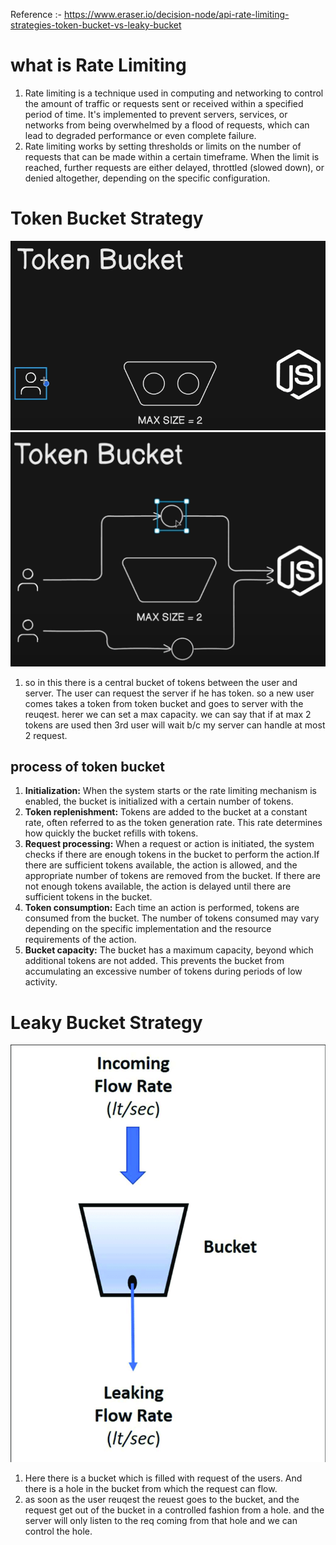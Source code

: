 Reference :- https://www.eraser.io/decision-node/api-rate-limiting-strategies-token-bucket-vs-leaky-bucket


# what is Rate Limiting
1. Rate limiting is a technique used in computing and networking to control the amount of traffic or requests sent or received within a specified period of time. It's implemented to prevent servers, services, or networks from being overwhelmed by a flood of requests, which can lead to degraded performance or even complete failure.
2. Rate limiting works by setting thresholds or limits on the number of requests that can be made within a certain timeframe. When the limit is reached, further requests are either delayed, throttled (slowed down), or denied altogether, depending on the specific configuration. 

# Token Bucket Strategy
![alt text](images/image-1.png)
![alt text](images/image-2.png)
1. so in this there is a central bucket of tokens between the user and server. The user can request the server if he has token. so a new user comes takes a token from  token bucket and goes to server with the reuqest. herer we can set a max capacity. we can say that if at max 2 tokens are used then 3rd user will wait b/c my server can handle at most 2 request.

## process of token bucket 

1. **Initialization:** When the system starts or the rate limiting mechanism is enabled, the bucket is initialized with a certain number of tokens.
2. **Token replenishment:** Tokens are added to the bucket at a constant rate, often referred to as the token generation rate. This rate determines how quickly the bucket refills with tokens.
3. **Request processing:** When a request or action is initiated, the system checks if there are enough tokens in the bucket to perform the action.If there are sufficient tokens available, the action is allowed, and the appropriate number of tokens are removed from the bucket. If there are not enough tokens available, the action is delayed until there are sufficient tokens in the bucket.
4. **Token consumption:** Each time an action is performed, tokens are consumed from the bucket. The number of tokens consumed may vary depending on the specific implementation and the resource requirements of the action.
5. **Bucket capacity:** The bucket has a maximum capacity, beyond which additional tokens are not added. This prevents the bucket from accumulating an excessive number of tokens during periods of low activity.

# Leaky Bucket Strategy
![alt text](images/image-3.png)
1. Here there is a bucket which is filled with request of the users. And there is a hole in the bucket from which the request can flow.
2. as soon as the user reuqest the reuest goes to the bucket, and the request get out of the bucket in a controlled fashion from a hole. and the server will only listen to the req coming from that hole and we can control the hole.
